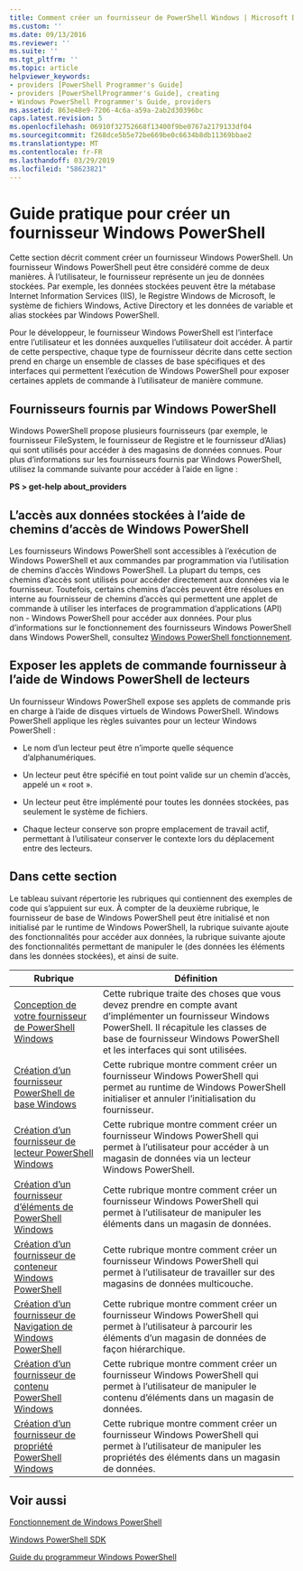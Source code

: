 ```yaml
---
title: Comment créer un fournisseur de PowerShell Windows | Microsoft Docs
ms.custom: ''
ms.date: 09/13/2016
ms.reviewer: ''
ms.suite: ''
ms.tgt_pltfrm: ''
ms.topic: article
helpviewer_keywords:
- providers [PowerShell Programmer's Guide]
- providers [PowerShellProgrammer's Guide], creating
- Windows PowerShell Programmer's Guide, providers
ms.assetid: 863e48e9-7206-4c6a-a59a-2ab2d30396bc
caps.latest.revision: 5
ms.openlocfilehash: 06910f32752668f13400f9be0767a2179133df04
ms.sourcegitcommit: f268dce5b5e72be669be0c6634b8db11369bbae2
ms.translationtype: MT
ms.contentlocale: fr-FR
ms.lasthandoff: 03/29/2019
ms.locfileid: "58623821"
---
```

# <a name="how-to-create-a-windows-powershell-provider"></a>Guide pratique pour créer un fournisseur Windows PowerShell

Cette section décrit comment créer un fournisseur Windows PowerShell. Un fournisseur Windows PowerShell peut être considéré comme de deux manières. À l’utilisateur, le fournisseur représente un jeu de données stockées. Par exemple, les données stockées peuvent être la métabase Internet Information Services (IIS), le Registre Windows de Microsoft, le système de fichiers Windows, Active Directory et les données de variable et alias stockées par Windows PowerShell.

Pour le développeur, le fournisseur Windows PowerShell est l’interface entre l’utilisateur et les données auxquelles l’utilisateur doit accéder. À partir de cette perspective, chaque type de fournisseur décrite dans cette section prend en charge un ensemble de classes de base spécifiques et des interfaces qui permettent l’exécution de Windows PowerShell pour exposer certaines applets de commande à l’utilisateur de manière commune.

## <a name="providers-provided-by-windows-powershell"></a>Fournisseurs fournis par Windows PowerShell

Windows PowerShell propose plusieurs fournisseurs (par exemple, le fournisseur FileSystem, le fournisseur de Registre et le fournisseur d’Alias) qui sont utilisés pour accéder à des magasins de données connues. Pour plus d’informations sur les fournisseurs fournis par Windows PowerShell, utilisez la commande suivante pour accéder à l’aide en ligne :

**PS > get-help about_providers**

## <a name="accessing-the-stored-data-using-windows-powershell-paths"></a>L’accès aux données stockées à l’aide de chemins d’accès de Windows PowerShell

Les fournisseurs Windows PowerShell sont accessibles à l’exécution de Windows PowerShell et aux commandes par programmation via l’utilisation de chemins d’accès Windows PowerShell. La plupart du temps, ces chemins d’accès sont utilisés pour accéder directement aux données via le fournisseur. Toutefois, certains chemins d’accès peuvent être résolues en interne au fournisseur de chemins d’accès qui permettent une applet de commande à utiliser les interfaces de programmation d’applications (API) non - Windows PowerShell pour accéder aux données. Pour plus d’informations sur le fonctionnement des fournisseurs Windows PowerShell dans Windows PowerShell, consultez [Windows PowerShell fonctionnement](http://msdn.microsoft.com/en-us/ced30e23-10af-4700-8933-49873bd84d58).

## <a name="exposing-provider-cmdlets-using-windows-powershell-drives"></a>Exposer les applets de commande fournisseur à l’aide de Windows PowerShell de lecteurs

Un fournisseur Windows PowerShell expose ses applets de commande pris en charge à l’aide de disques virtuels de Windows PowerShell. Windows PowerShell applique les règles suivantes pour un lecteur Windows PowerShell :

- Le nom d’un lecteur peut être n’importe quelle séquence d’alphanumériques.

- Un lecteur peut être spécifié en tout point valide sur un chemin d’accès, appelé un « root ».

- Un lecteur peut être implémenté pour toutes les données stockées, pas seulement le système de fichiers.

- Chaque lecteur conserve son propre emplacement de travail actif, permettant à l’utilisateur conserver le contexte lors du déplacement entre des lecteurs.

## <a name="in-this-section"></a>Dans cette section

Le tableau suivant répertorie les rubriques qui contiennent des exemples de code qui s’appuient sur eux. À compter de la deuxième rubrique, le fournisseur de base de Windows PowerShell peut être initialisé et non initialisé par le runtime de Windows PowerShell, la rubrique suivante ajoute des fonctionnalités pour accéder aux données, la rubrique suivante ajoute des fonctionnalités permettant de manipuler le (des données les éléments dans les données stockées), et ainsi de suite.

|Rubrique|Définition|
|-----------|----------------|
|[Conception de votre fournisseur de PowerShell Windows](./designing-your-windows-powershell-provider.md)|Cette rubrique traite des choses que vous devez prendre en compte avant d’implémenter un fournisseur Windows PowerShell. Il récapitule les classes de base de fournisseur Windows PowerShell et les interfaces qui sont utilisées.|
|[Création d’un fournisseur PowerShell de base Windows](./creating-a-basic-windows-powershell-provider.md)|Cette rubrique montre comment créer un fournisseur Windows PowerShell qui permet au runtime de Windows PowerShell initialiser et annuler l’initialisation du fournisseur.|
|[Création d’un fournisseur de lecteur PowerShell Windows](./creating-a-windows-powershell-drive-provider.md)|Cette rubrique montre comment créer un fournisseur Windows PowerShell qui permet à l’utilisateur pour accéder à un magasin de données via un lecteur Windows PowerShell.|
|[Création d’un fournisseur d’éléments de PowerShell Windows](./creating-a-windows-powershell-item-provider.md)|Cette rubrique montre comment créer un fournisseur Windows PowerShell qui permet à l’utilisateur de manipuler les éléments dans un magasin de données.|
|[Création d’un fournisseur de conteneur Windows PowerShell](./creating-a-windows-powershell-container-provider.md)|Cette rubrique montre comment créer un fournisseur Windows PowerShell qui permet à l’utilisateur de travailler sur des magasins de données multicouche.|
|[Création d’un fournisseur de Navigation de Windows PowerShell](./creating-a-windows-powershell-navigation-provider.md)|Cette rubrique montre comment créer un fournisseur Windows PowerShell qui permet à l’utilisateur à parcourir les éléments d’un magasin de données de façon hiérarchique.|
|[Création d’un fournisseur de contenu PowerShell Windows](./creating-a-windows-powershell-content-provider.md)|Cette rubrique montre comment créer un fournisseur Windows PowerShell qui permet à l’utilisateur de manipuler le contenu d’éléments dans un magasin de données.|
|[Création d’un fournisseur de propriété PowerShell Windows](./creating-a-windows-powershell-property-provider.md)|Cette rubrique montre comment créer un fournisseur Windows PowerShell qui permet à l’utilisateur de manipuler les propriétés des éléments dans un magasin de données.|

## <a name="see-also"></a>Voir aussi

[Fonctionnement de Windows PowerShell](http://msdn.microsoft.com/en-us/ced30e23-10af-4700-8933-49873bd84d58)

[Windows PowerShell SDK](../windows-powershell-reference.md)

[Guide du programmeur Windows PowerShell](./windows-powershell-programmer-s-guide.md)
